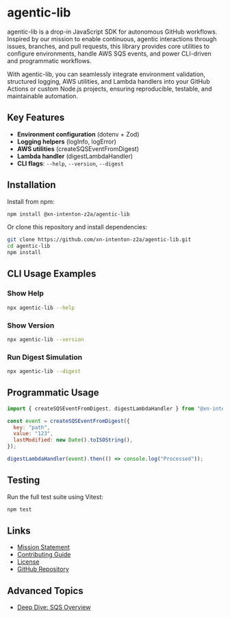 # agentic-lib

agentic-lib is a drop-in JavaScript SDK for autonomous GitHub workflows. Inspired by our mission to enable continuous, agentic interactions through issues, branches, and pull requests, this library provides core utilities to configure environments, handle AWS SQS events, and power CLI-driven and programmatic workflows.

With agentic-lib, you can seamlessly integrate environment validation, structured logging, AWS utilities, and Lambda handlers into your GitHub Actions or custom Node.js projects, ensuring reproducible, testable, and maintainable automation.

## Key Features

- **Environment configuration** (dotenv + Zod)
- **Logging helpers** (logInfo, logError)
- **AWS utilities** (createSQSEventFromDigest)
- **Lambda handler** (digestLambdaHandler)
- **CLI flags**: `--help`, `--version`, `--digest`

## Installation

Install from npm:

```bash
npm install @xn-intenton-z2a/agentic-lib
```

Or clone this repository and install dependencies:

```bash
git clone https://github.com/xn-intenton-z2a/agentic-lib.git
cd agentic-lib
npm install
```

## CLI Usage Examples

### Show Help

```bash
npx agentic-lib --help
```

### Show Version

```bash
npx agentic-lib --version
```

### Run Digest Simulation

```bash
npx agentic-lib --digest
```

## Programmatic Usage

```js
import { createSQSEventFromDigest, digestLambdaHandler } from "@xn-intenton-z2a/agentic-lib";

const event = createSQSEventFromDigest({
  key: "path",
  value: "123",
  lastModified: new Date().toISOString(),
});

digestLambdaHandler(event).then(() => console.log("Processed"));
```

## Testing

Run the full test suite using Vitest:

```bash
npm test
```

## Links

- [Mission Statement](../MISSION.md)
- [Contributing Guide](../CONTRIBUTING.md)
- [License](../LICENSE.md)
- [GitHub Repository](https://github.com/xn-intenton-z2a/agentic-lib)

## Advanced Topics

- [Deep Dive: SQS Overview](./docs/SQS_OVERVIEW.md)
